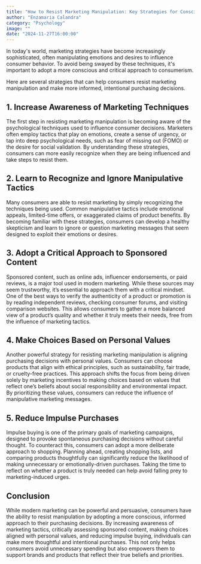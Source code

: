 ```yaml
---
title: "How to Resist Marketing Manipulation: Key Strategies for Conscious Consumerism"
author: "Enzamaria Calandra"
category: "Psychology"
image: ""
date: "2024-11-27T16:00:00"
---
```


In today's world, marketing strategies have become increasingly sophisticated, often manipulating emotions and desires to influence consumer behavior. To avoid being swayed by these techniques, it's important to adopt a more conscious and critical approach to consumerism. 

Here are several strategies that can help consumers resist marketing manipulation and make more informed, intentional purchasing decisions.

## 1. Increase Awareness of Marketing Techniques

The first step in resisting marketing manipulation is becoming aware of the psychological techniques used to influence consumer decisions. 
Marketers often employ tactics that play on emotions, create a sense of urgency, or tap into deep psychological needs, such as fear of missing out (FOMO) or the desire for social validation. By understanding these strategies, consumers can more easily recognize when they are being influenced and take steps to resist them.

## 2. Learn to Recognize and Ignore Manipulative Tactics

Many consumers are able to resist marketing by simply recognizing the techniques being used. Common manipulative tactics include emotional appeals, limited-time offers, or exaggerated claims of product benefits. 
By becoming familiar with these strategies, consumers can develop a healthy skepticism and learn to ignore or question marketing messages that seem designed to exploit their emotions or desires.

## 3. Adopt a Critical Approach to Sponsored Content

Sponsored content, such as online ads, influencer endorsements, or paid reviews, is a major tool used in modern marketing. While these sources may seem trustworthy, it’s essential to approach them with a critical mindset. 
One of the best ways to verify the authenticity of a product or promotion is by reading independent reviews, checking consumer forums, and visiting comparison websites. This allows consumers to gather a more balanced view of a product’s quality and whether it truly meets their needs, free from the influence of marketing tactics.

## 4. Make Choices Based on Personal Values

Another powerful strategy for resisting marketing manipulation is aligning purchasing decisions with personal values. Consumers can choose products that align with ethical principles, such as sustainability, fair trade, or cruelty-free practices. 
This approach shifts the focus from being driven solely by marketing incentives to making choices based on values that reflect one’s beliefs about social responsibility and environmental impact. By prioritizing these values, consumers can reduce the influence of manipulative marketing messages.

## 5. Reduce Impulse Purchases

Impulse buying is one of the primary goals of marketing campaigns, designed to provoke spontaneous purchasing decisions without careful thought. To counteract this, consumers can adopt a more deliberate approach to shopping. 
Planning ahead, creating shopping lists, and comparing products thoughtfully can significantly reduce the likelihood of making unnecessary or emotionally-driven purchases. Taking the time to reflect on whether a product is truly needed can help avoid falling prey to marketing-induced urges.

## Conclusion

While modern marketing can be powerful and persuasive, consumers have the ability to resist manipulation by adopting a more conscious, informed approach to their purchasing decisions. By increasing awareness of marketing tactics, critically assessing sponsored content, making choices aligned with personal values, and reducing impulse buying, individuals can make more thoughtful and intentional purchases. 
This not only helps consumers avoid unnecessary spending but also empowers them to support brands and products that reflect their true beliefs and priorities.
